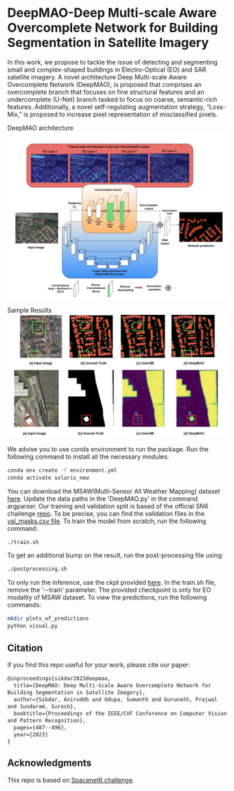 
# DeepMAO-Deep Multi-scale Aware Overcomplete Network for Building Segmentation in Satellite Imagery

In this work, we propose to tackle the issue of detecting and segmenting small and complex-shaped buildings in Electro-Optical (EO) and SAR satellite imagery. A novel architecture Deep Multi-scale Aware Overcomplete Network (DeepMAO), is proposed that comprises an overcomplete branch that focuses on fine structural features and an undercomplete (U-Net) branch tasked to focus on coarse, semantic-rich features. Additionally, a novel self-regulating augmentation strategy, “Loss-Mix,” is proposed to increase pixel representation of misclassified pixels.

DeepMAO architecture
![DeepMAO architecture](https://github.com/Sumanth181099/DeepMAO/blob/main/pngs/git_deepmao.png)


Sample Results
![Sample Results](https://github.com/Sumanth181099/DeepMAO/blob/main/pngs/git_deepmao_results.png)

We advise you to use conda environment to run the package. Run the following command to install all the necessary modules:

```sh
conda env create -f environment.yml 
conda activate solaris_new
```
You can download the MSAW(Multi-Sensor All Weather Mapping) dataset [here](https://spacenet.ai/sn6-challenge/).
Update the data paths in the 'DeepMAO.py' in the command argparser. 
Our training and validation split is based of the official SN6 challenge [repo](https://github.com/SpaceNetChallenge/SpaceNet_SAR_Buildings_Solutions/tree/master/1-zbigniewwojna).  To be precise, you can find the validation files in the [val_masks.csv file](https://drive.google.com/file/d/1pccsbwxtUeJoLCKgkTAxrYs6wLAi7mQo/view?usp=sharing).
To train the model from scratch, run the following command:
```sh
./train.sh
```
To get an additional bump on the result, run the post-processing file using:
```sh
./postprocessing.sh
```
To only run the inference, use the ckpt provided [here](https://drive.google.com/drive/folders/111UQvS-vkjjRRCdkzZHGUTlhY9HDKHlc?usp=sharing). In the train.sh file, remove the '--train' parameter. The provided checkpoint is only for EO modality of MSAW dataset.
To view the predictions, run the following commands:
```sh
mkdir plots_of_predictions
python visual.py
```
## Citation

If you find this repo useful for your work, please cite our paper:

```shell
@inproceedings{sikdar2023deepmao,
  title={DeepMAO: Deep Multi-Scale Aware Overcomplete Network for Building Segmentation in Satellite Imagery},
  author={Sikdar, Aniruddh and Udupa, Sumanth and Gurunath, Prajwal and Sundaram, Suresh},
  booktitle={Proceedings of the IEEE/CVF Conference on Computer Vision and Pattern Recognition},
  pages={487--496},
  year={2023}
}
```



<!-- ACKNOWLEDGMENTS -->
## Acknowledgments

This repo is based on [Spacenet6 challenge](https://github.com/SpaceNetChallenge/SpaceNet_SAR_Buildings_Solutions/tree/master/1-zbigniewwojna).



